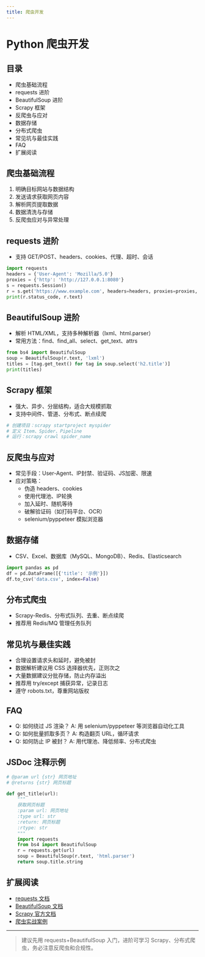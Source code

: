 ```yaml
---
title: 爬虫开发
---
```


# Python 爬虫开发

## 目录
- 爬虫基础流程
- requests 进阶
- BeautifulSoup 进阶
- Scrapy 框架
- 反爬虫与应对
- 数据存储
- 分布式爬虫
- 常见坑与最佳实践
- FAQ
- 扩展阅读

## 爬虫基础流程
1. 明确目标网站与数据结构
2. 发送请求获取网页内容
3. 解析网页提取数据
4. 数据清洗与存储
5. 反爬虫应对与异常处理

## requests 进阶
- 支持 GET/POST、headers、cookies、代理、超时、会话
```python
import requests
headers = {'User-Agent': 'Mozilla/5.0'}
proxies = {'http': 'http://127.0.0.1:8080'}
s = requests.Session()
r = s.get('https://www.example.com', headers=headers, proxies=proxies, timeout=5)
print(r.status_code, r.text)
```

## BeautifulSoup 进阶
- 解析 HTML/XML，支持多种解析器（lxml、html.parser）
- 常用方法：find、find_all、select、get_text、attrs
```python
from bs4 import BeautifulSoup
soup = BeautifulSoup(r.text, 'lxml')
titles = [tag.get_text() for tag in soup.select('h2.title')]
print(titles)
```

## Scrapy 框架
- 强大、异步、分层结构，适合大规模抓取
- 支持中间件、管道、分布式、断点续爬
```python
# 创建项目：scrapy startproject myspider
# 定义 Item、Spider、Pipeline
# 运行：scrapy crawl spider_name
```

## 反爬虫与应对
- 常见手段：User-Agent、IP封禁、验证码、JS加密、限速
- 应对策略：
  - 伪造 headers、cookies
  - 使用代理池、IP轮换
  - 加入延时、随机等待
  - 破解验证码（如打码平台、OCR）
  - selenium/pyppeteer 模拟浏览器

## 数据存储
- CSV、Excel、数据库（MySQL、MongoDB）、Redis、Elasticsearch
```python
import pandas as pd
df = pd.DataFrame([{'title': '示例'}])
df.to_csv('data.csv', index=False)
```

## 分布式爬虫
- Scrapy-Redis、分布式队列、去重、断点续爬
- 推荐用 Redis/MQ 管理任务队列

## 常见坑与最佳实践
- 合理设置请求头和延时，避免被封
- 数据解析建议用 CSS 选择器优先，正则次之
- 大量数据建议分批存储，防止内存溢出
- 推荐用 try/except 捕获异常，记录日志
- 遵守 robots.txt，尊重网站版权

## FAQ
- Q: 如何绕过 JS 渲染？
  A: 用 selenium/pyppeteer 等浏览器自动化工具
- Q: 如何批量抓取多页？
  A: 构造翻页 URL，循环请求
- Q: 如何防止 IP 被封？
  A: 用代理池、降低频率、分布式爬虫

## JSDoc 注释示例
```python
# @param url {str} 网页地址
# @returns {str} 网页标题

def get_title(url):
    """
    获取网页标题
    :param url: 网页地址
    :type url: str
    :return: 网页标题
    :rtype: str
    """
    import requests
    from bs4 import BeautifulSoup
    r = requests.get(url)
    soup = BeautifulSoup(r.text, 'html.parser')
    return soup.title.string
```

## 扩展阅读
- [requests 文档](https://requests.readthedocs.io/zh_CN/latest/)
- [BeautifulSoup 文档](https://beautifulsoup.readthedocs.io/zh_CN/latest/)
- [Scrapy 官方文档](https://docs.scrapy.org/zh_CN/latest/)
- [爬虫实战案例](https://cuiqingcai.com/)

---

> 建议先用 requests+BeautifulSoup 入门，进阶可学习 Scrapy、分布式爬虫，务必注意反爬虫和合规性。 